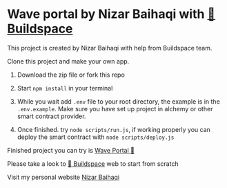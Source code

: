 # Wave portal by Nizar Baihaqi with [🦄 Buildspace](https://buildspace.so)

This project is created by Nizar Baihaqi with help from Buildspace team.

Clone this project and make your own app.

1. Download the zip file or fork this repo

2. Start `npm install` in your terminal

3. While you wait add `.env` file to your root directory, the example is in the `.env.example`. Make sure you have set up project in alchemy or other smart contract provider.

4. Once finished. try `node scripts/run.js`, if working properly you can deploy the smart contract with `node scripts/deploy.js`

Finished project you can try is [Wave Portal 👋](https://nqrz-wave-portal.herokuapp.com)

Please take a look to [🦄 Buildspace](https://buildspace.so) web to start from scratch 

Visit my personal website [Nizar Baihaqi](https://nizarbaihaqi.com)
